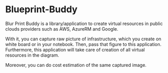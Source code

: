 # Blueprint-Buddy
<p>
Blur Print Buddy is a library/application to create virtual resources in public clouds providers such as AWS, AzureRM and Google.
</p>
<p>
With it, you can capture raw picture of infrastructure, which you create on white board or in your notebook. Then, pass that figure to this application. Furthermore, this application will take care of creation  of all virtual resources in the diagram.
</p>
<p>
Moreover, you can do cost estimation of the same captured image.
</p>
